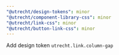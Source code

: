 ```yaml
---
"@utrecht/design-tokens": minor
"@utrecht/component-library-css": minor
"@utrecht/link-css": minor
"@utrecht/button-link-css": minor
---
```


Add design token `utrecht.link.column-gap`
